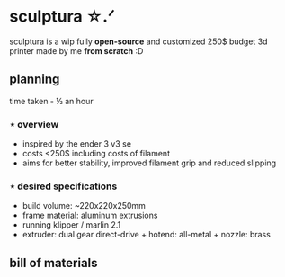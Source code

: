 # sculptura ☆.ᐟ

sculptura is a wip fully **open-source** and customized 250$ budget 3d printer made by me **from scratch** :D

## planning
time taken - ½ an hour
### ⋆ overview
- inspired by the ender 3 v3 se
- costs <250$ including costs of filament
- aims for better stability, improved filament grip and reduced slipping

### ⋆ desired specifications
- build volume: ~220x220x250mm
- frame material: aluminum extrusions
- running klipper / marlin 2.1
- extruder: dual gear direct-drive + hotend: all-metal + nozzle: brass

## bill of materials
